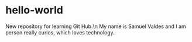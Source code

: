 # hello-world
New repository for learning Git Hub.\n
My name is Samuel Valdes and I am person really curios, which loves technology.

